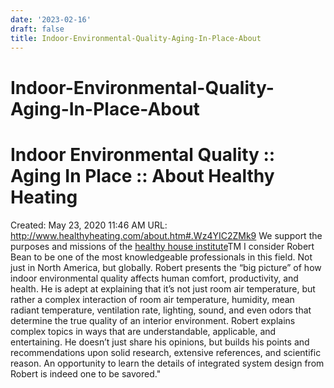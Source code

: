 ```yaml
---
date: '2023-02-16'
draft: false
title: Indoor-Environmental-Quality-Aging-In-Place-About
---
```


# Indoor-Environmental-Quality-Aging-In-Place-About

# Indoor Environmental Quality :: Aging In Place :: About Healthy Heating
Created: May 23, 2020 11:46 AM
URL: http://www.healthyheating.com/about.htm#.Wz4YIC2ZMk9
We support the purposes and missions of the [healthy house institute](http://www.healthyhouseinstitute.com/)TM
I consider Robert Bean to be one of the most knowledgeable professionals in this field.
Not just in North America, but globally.
Robert presents the “big picture” of how indoor environmental quality affects human comfort, productivity, and health.
He is adept at explaining that it’s not just room air temperature, but rather a complex interaction of room air temperature, humidity, mean radiant temperature, ventilation rate, lighting, sound, and even odors that determine the true quality of an interior environment.
Robert explains complex topics in ways that are understandable, applicable, and entertaining.
He doesn’t just share his opinions, but builds his points and recommendations upon solid research, extensive references, and scientific reason.
An opportunity to learn the details of integrated system design from Robert is indeed one to be savored."
